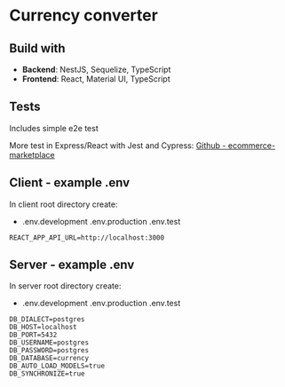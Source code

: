 # Currency converter

## Build with

- **Backend**: NestJS, Sequelize, TypeScript
- **Frontend**: React, Material UI, TypeScript

## Tests

Includes simple e2e test

More test in Express/React with Jest and Cypress: [Github - ecommerce-marketplace](https://github.com/Pioryd/ecommerce-marketplace)

## Client - example .env

In client root directory create:

- .env.development .env.production .env.test

```environment
REACT_APP_API_URL=http://localhost:3000
```

## Server - example .env

In server root directory create:

- .env.development .env.production .env.test

```environment
DB_DIALECT=postgres
DB_HOST=localhost
DB_PORT=5432
DB_USERNAME=postgres
DB_PASSWORD=postgres
DB_DATABASE=currency
DB_AUTO_LOAD_MODELS=true
DB_SYNCHRONIZE=true
```